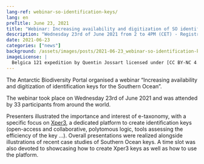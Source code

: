 ```yaml
---
lang-ref: webinar-so-identification-keys/
lang: en
preTitle: June 23, 2021
title: "Webinar: Increasing availability and digitization of SO identification keys"
description: "Wednesday 23rd of June 2021 from 2 to 4PM (CET) - Registration required."
date: 2021-06-23
categories: ["news"]
background: /assets/images/posts/2021-06-23_webinar-so-identification-keys.jpg
imageLicense: |
  Belgica 121 expedition by Quentin Jossart licensed under [CC BY-NC 4.0](https://creativecommons.org/licenses/by-nc/4.0/)
---
```


The Antarctic Biodiversity Portal organised a webinar “Increasing availability and digitization of identification keys for the Southern Ocean”.

The webinar took place on Wednesday 23rd of June 2021 and was attended by 33 participants from around the world.

Presenters illustrated the importance and interest of e-taxonomy, with a specific focus on [Xper3](https://xper3.fr/), a dedicated platform to create identification keys (open-access and collaborative, polytomous logic, tools assessing the efficiency of the key …). Overall presentations were realized alongside illustrations of recent case studies of Southern Ocean keys. A time slot was also devoted to showcasing how to create Xper3 keys as well as how to use the platform.

